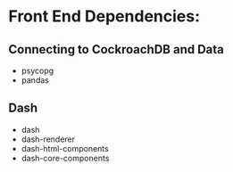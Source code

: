 # Front End Dependencies:
## Connecting to CockroachDB and Data
* psycopg
* pandas
## Dash
* dash
* dash-renderer
* dash-html-components
* dash-core-components
